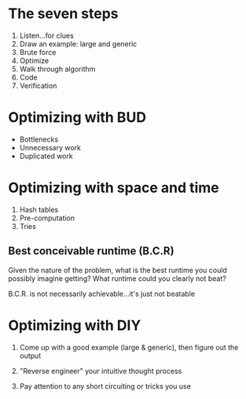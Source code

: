 # The seven steps

1. Listen...for clues
2. Draw an example: large and generic
3. Brute force
4. Optimize
5. Walk through algorithm
6. Code
7. Verification

# Optimizing with BUD

- Bottlenecks
- Unnecessary work
- Duplicated work

# Optimizing with space and time

1. Hash tables
2. Pre-computation
3. Tries

## Best conceivable runtime (B.C.R)

Given the nature of the problem, what is the best runtime you could possibly imagine getting? What runtime could you clearly not beat?

B.C.R. is not necessarily achievable...it's just not beatable

# Optimizing with DIY

1. Come up with a good example (large & generic), then figure out the output

2. "Reverse engineer" your intuitive thought process
3. Pay attention to any short circuiting or tricks you use
